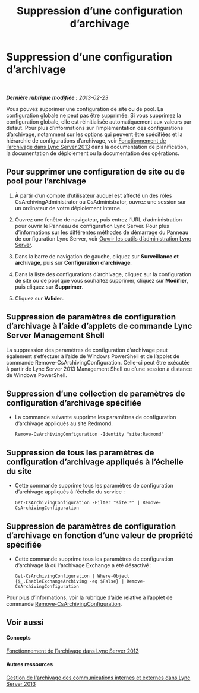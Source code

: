 ﻿---
title: Suppression d’une configuration d’archivage
TOCTitle: Suppression d’une configuration d’archivage
ms:assetid: a8744d39-5cf2-474c-9a99-a0f3a37f846f
ms:mtpsurl: https://technet.microsoft.com/fr-fr/library/JJ205167(v=OCS.15)
ms:contentKeyID: 49298450
ms.date: 05/20/2016
mtps_version: v=OCS.15
ms.translationtype: HT
---

# Suppression d’une configuration d’archivage

 

_**Dernière rubrique modifiée :** 2013-02-23_

Vous pouvez supprimer une configuration de site ou de pool. La configuration globale ne peut pas être supprimée. Si vous supprimez la configuration globale, elle est réinitialisée automatiquement aux valeurs par défaut. Pour plus d’informations sur l’implémentation des configurations d’archivage, notamment sur les options qui peuvent être spécifiées et la hiérarchie de configurations d’archivage, voir [Fonctionnement de l’archivage dans Lync Server 2013](lync-server-2013-how-archiving-works.md) dans la documentation de planification, la documentation de déploiement ou la documentation des opérations.

## Pour supprimer une configuration de site ou de pool pour l’archivage

1.  À partir d’un compte d’utilisateur auquel est affecté un des rôles CsArchivingAdministrator ou CsAdministrator, ouvrez une session sur un ordinateur de votre déploiement interne.

2.  Ouvrez une fenêtre de navigateur, puis entrez l’URL d’administration pour ouvrir le Panneau de configuration Lync Server. Pour plus d’informations sur les différentes méthodes de démarrage du Panneau de configuration Lync Server, voir [Ouvrir les outils d’administration Lync Server](lync-server-2013-open-lync-server-administrative-tools.md).

3.  Dans la barre de navigation de gauche, cliquez sur **Surveillance et archivage**, puis sur **Configuration d’archivage**.

4.  Dans la liste des configurations d’archivage, cliquez sur la configuration de site ou de pool que vous souhaitez supprimer, cliquez sur **Modifier**, puis cliquez sur **Supprimer**.

5.  Cliquez sur **Valider**.

## Suppression de paramètres de configuration d’archivage à l’aide d’applets de commande Lync Server Management Shell

La suppression des paramètres de configuration d’archivage peut également s’effectuer à l’aide de Windows PowerShell et de l’applet de commande Remove-CsArchivingConfiguration. Celle-ci peut être exécutée à partir de Lync Server 2013 Management Shell ou d’une session à distance de Windows PowerShell.

## Suppression d’une collection de paramètres de configuration d’archivage spécifiée

  - La commande suivante supprime les paramètres de configuration d’archivage appliqués au site Redmond.
    
        Remove-CsArchivingConfiguration -Identity "site:Redmond"

## Suppression de tous les paramètres de configuration d’archivage appliqués à l’échelle du site

  - Cette commande supprime tous les paramètres de configuration d’archivage appliqués à l’échelle du service :
    
        Get-CsArchivingConfiguration -Filter "site:*" | Remove-CsArchivingConfiguration

## Suppression de paramètres de configuration d’archivage en fonction d’une valeur de propriété spécifiée

  - Cette commande supprime tous les paramètres de configuration d’archivage là où l’archivage Exchange a été désactivé :
    
        Get-CsArchivingConfiguration | Where-Object {$_.EnableExchangeArchiving -eq $False} | Remove-CsArchivingConfiguration

Pour plus d’informations, voir la rubrique d’aide relative à l’applet de commande [Remove-CsArchivingConfiguration](remove-csarchivingconfiguration.md).

## Voir aussi

#### Concepts

[Fonctionnement de l’archivage dans Lync Server 2013](lync-server-2013-how-archiving-works.md)  

#### Autres ressources

[Gestion de l'archivage des communications internes et externes dans Lync Server 2013](lync-server-2013-managing-the-archiving-of-internal-and-external-communications.md)

